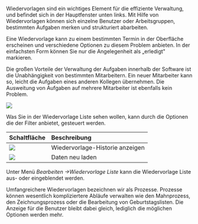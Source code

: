 Wiedervorlagen sind ein wichtiges Element für die effiziente Verwaltung, und befindet sich in der Hauptfenster unten links. Mit Hilfe von Wiedervorlagen können sich einzelne Benutzer oder Arbeitsgruppen, bestimmten Aufgaben merken und strukturiert abarbeiten.

Eine Wiedervorlage kann zu einem bestimmten Termin in der Oberfläche erscheinen und verschiedene Optionen zu diesem Problem anbieten.  In der einfachsten Form können Sie nur die Angelegenheit als „erledigt" markieren. 

Die großen Vorteile der Verwaltung der Aufgaben innerhalb der Software ist die Unabhängigkeit von bestimmten Mitarbeitern. Ein neuer Mitarbeiter kann so, leicht die Aufgaben eines anderen Kollegen übernehmen. Die Ausweitung von Aufgaben auf mehrere Mitarbeiter ist ebenfalls kein Problem.

![](http://xpecto.github.io/docs/img/img_1430827382092.png)

Was Sie in der Wiedervorlage Liste sehen wollen, kann durch die Optionen die der Filter anbietet, gesteuert werden.

|  Schaltfläche            |    Beschreibung     |  
| ------------- |:-------------| 
| ![](http://xpecto.github.io/docs/img/img_1430827803341.png)      | Wiedervorlage-Historie anzeigen | 
| ![](http://xpecto.github.io/docs/img/img_1430827829392.png)     |Daten neu laden | 

Unter Menü *Bearbeiten →Wiedervorlage Liste* kann die Wiedervorlage Liste aus- oder eingeblendet werden.

Umfangreichere Wiedervorlagen bezeichnen wir als Prozesse. Prozesse können wesentlich kompliziertere Abläufe verwalten wie den Mahnprozess, den Zeichnungsprozess oder die Bearbeitung von Geburtstagslisten. Die Anzeige für die Benutzer bleibt dabei gleich, lediglich die möglichen Optionen werden mehr.
